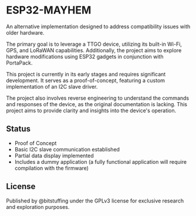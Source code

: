 # ESP32-MAYHEM 
An alternative implementation designed to address compatibility issues with older hardware.

The primary goal is to leverage a TTGO device, utilizing its built-in Wi-Fi, GPS, and LoRaWAN capabilities. Additionally, the project aims to explore hardware modifications using ESP32 gadgets in conjunction with PortaPack.

This project is currently in its early stages and requires significant development. It serves as a proof-of-concept, featuring a custom implementation of an I2C slave driver. 

The project also involves reverse engineering to understand the commands and responses of the device, as the original documentation is lacking. This project aims to provide clarity and insights into the device's operation.

## Status

-   Proof of Concept
-   Basic I2C slave communication established
-   Partial data display implemented
-   Includes a dummy application (a fully functional application will require compilation with the firmware)

## License

Published by @bitstuffing under the GPLv3 license for exclusive research and exploration purposes.